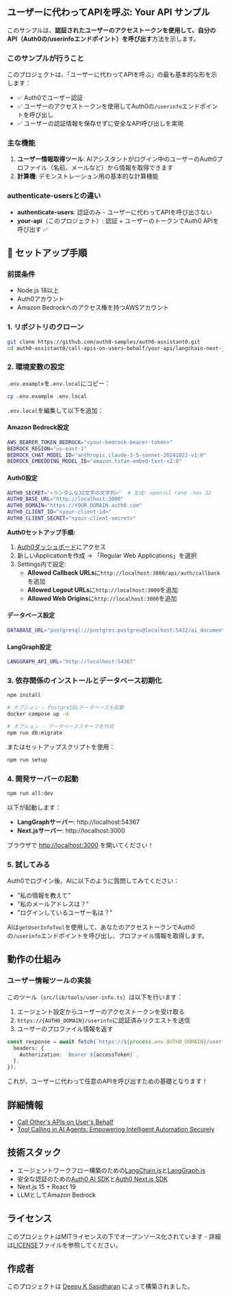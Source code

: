 ## ユーザーに代わってAPIを呼ぶ: Your API サンプル

このサンプルは、**認証されたユーザーのアクセストークンを使用して、自分のAPI（Auth0の/userinfoエンドポイント）を呼び出す**方法を示します。

### このサンプルが行うこと

このプロジェクトは、「ユーザーに代わってAPIを呼ぶ」の最も基本的な形を示します：

- ✅ Auth0でユーザー認証
- ✅ ユーザーのアクセストークンを使用してAuth0の`/userinfo`エンドポイントを呼び出し
- ✅ ユーザーの認証情報を保存せずに安全なAPI呼び出しを実現

### 主な機能

1. **ユーザー情報取得ツール**: AIアシスタントがログイン中のユーザーのAuth0プロファイル（名前、メールなど）から情報を取得できます
2. **計算機**: デモンストレーション用の基本的な計算機能

### authenticate-usersとの違い

- **authenticate-users**: 認証のみ - ユーザーに代わってAPIを呼び出さない
- **your-api**（このプロジェクト）: 認証 + ユーザーのトークンでAuth0 APIを呼び出す ✅

## 🚀 セットアップ手順

### 前提条件

- Node.js 18以上
- Auth0アカウント
- Amazon Bedrockへのアクセス権を持つAWSアカウント

### 1. リポジトリのクローン

```bash
git clone https://github.com/auth0-samples/auth0-assistant0.git
cd auth0-assistant0/call-apis-on-users-behalf/your-api/langchain-next-js
```

### 2. 環境変数の設定

`.env.example`を`.env.local`にコピー：

```bash
cp .env.example .env.local
```

`.env.local`を編集して以下を追加：

#### Amazon Bedrock設定

```bash
AWS_BEARER_TOKEN_BEDROCK="<your-bedrock-bearer-token>"
BEDROCK_REGION="us-east-1"
BEDROCK_CHAT_MODEL_ID="anthropic.claude-3-5-sonnet-20241022-v1:0"
BEDROCK_EMBEDDING_MODEL_ID="amazon.titan-embed-text-v2:0"
```

#### Auth0設定

```bash
AUTH0_SECRET="<ランダムな32文字の文字列>"  # 生成: openssl rand -hex 32
AUTH0_BASE_URL="http://localhost:3000"
AUTH0_DOMAIN="https://YOUR_DOMAIN.auth0.com"
AUTH0_CLIENT_ID="<your-client-id>"
AUTH0_CLIENT_SECRET="<your-client-secret>"
```

**Auth0セットアップ手順:**
1. [Auth0ダッシュボード](https://manage.auth0.com/)にアクセス
2. 新しいApplicationを作成 → 「Regular Web Applications」を選択
3. Settings内で設定:
   - **Allowed Callback URLs**に`http://localhost:3000/api/auth/callback`を追加
   - **Allowed Logout URLs**に`http://localhost:3000`を追加
   - **Allowed Web Origins**に`http://localhost:3000`を追加

#### データベース設定

```bash
DATABASE_URL="postgresql://postgres:postgres@localhost:5432/ai_documents_db"
```

#### LangGraph設定

```bash
LANGGRAPH_API_URL="http://localhost:54367"
```

### 3. 依存関係のインストールとデータベース初期化

```bash
npm install

# オプション - PostgreSQLデータベースを起動
docker compose up -d

# オプション - データベーススキーマを作成
npm run db:migrate
```

またはセットアップスクリプトを使用：

```bash
npm run setup
```

### 4. 開発サーバーの起動

```bash
npm run all:dev
```

以下が起動します：
- **LangGraphサーバー**: http://localhost:54367
- **Next.jsサーバー**: http://localhost:3000

ブラウザで [http://localhost:3000](http://localhost:3000) を開いてください！

### 5. 試してみる

Auth0でログイン後、AIに以下のように質問してみてください：

- "私の情報を教えて"
- "私のメールアドレスは？"
- "ログインしているユーザー名は？"

AIは`getUserInfoTool`を使用して、あなたのアクセストークンでAuth0の`/userinfo`エンドポイントを呼び出し、プロファイル情報を取得します。

## 動作の仕組み

### ユーザー情報ツールの実装

このツール（`src/lib/tools/user-info.ts`）は以下を行います：

1. エージェント設定からユーザーのアクセストークンを受け取る
2. `https://{AUTH0_DOMAIN}/userinfo`に認証済みリクエストを送信
3. ユーザーのプロファイル情報を返す

```typescript
const response = await fetch(`https://${process.env.AUTH0_DOMAIN}/userinfo`, {
  headers: {
    Authorization: `Bearer ${accessToken}`,
  },
});
```

これが、ユーザーに代わって任意のAPIを呼び出すための基礎となります！

## 詳細情報

- [Call Other's APIs on User's Behalf](https://auth0.com/ai/docs/call-others-apis-on-users-behalf)
- [Tool Calling in AI Agents: Empowering Intelligent Automation Securely](https://auth0.com/blog/genai-tool-calling-intro/)

## 技術スタック

- エージェントワークフロー構築のための[LangChain.js](https://js.langchain.com/docs/introduction/)と[LangGraph.js](https://langchain-ai.github.io/langgraphjs/)
- 安全な認証のための[Auth0 AI SDK](https://github.com/auth0-lab/auth0-ai-js)と[Auth0 Next.js SDK](https://github.com/auth0/nextjs-auth0)
- Next.js 15 + React 19
- LLMとしてAmazon Bedrock

## ライセンス

このプロジェクトはMITライセンスの下でオープンソース化されています - 詳細は[LICENSE](LICENSE)ファイルを参照してください。

## 作成者

このプロジェクトは [Deepu K Sasidharan](https://github.com/deepu105) によって構築されました。
